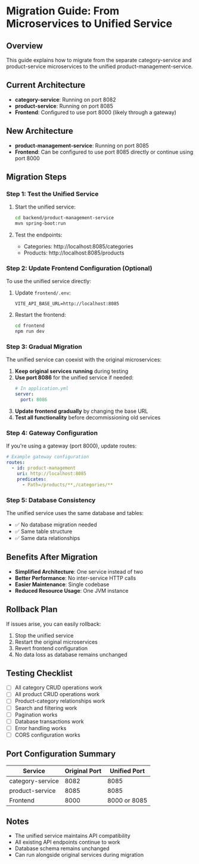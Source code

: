 # Migration Guide: From Microservices to Unified Service

## Overview
This guide explains how to migrate from the separate category-service and product-service microservices to the unified product-management-service.

## Current Architecture
- **category-service**: Running on port 8082
- **product-service**: Running on port 8085
- **Frontend**: Configured to use port 8000 (likely through a gateway)

## New Architecture
- **product-management-service**: Running on port 8085
- **Frontend**: Can be configured to use port 8085 directly or continue using port 8000

## Migration Steps

### Step 1: Test the Unified Service
1. Start the unified service:
   ```bash
   cd backend/product-management-service
   mvn spring-boot:run
   ```

2. Test the endpoints:
   - Categories: http://localhost:8085/categories
   - Products: http://localhost:8085/products

### Step 2: Update Frontend Configuration (Optional)
To use the unified service directly:

1. Update `frontend/.env`:
   ```properties
   VITE_API_BASE_URL=http://localhost:8085
   ```

2. Restart the frontend:
   ```bash
   cd frontend
   npm run dev
   ```

### Step 3: Gradual Migration
The unified service can coexist with the original microservices:

1. **Keep original services running** during testing
2. **Use port 8086** for the unified service if needed:
   ```yaml
   # In application.yml
   server:
     port: 8086
   ```
3. **Update frontend gradually** by changing the base URL
4. **Test all functionality** before decommissioning old services

### Step 4: Gateway Configuration
If you're using a gateway (port 8000), update routes:

```yaml
# Example gateway configuration
routes:
  - id: product-management
    uri: http://localhost:8085
    predicates:
      - Path=/products/**,/categories/**
```

### Step 5: Database Consistency
The unified service uses the same database and tables:
- ✅ No database migration needed
- ✅ Same table structure
- ✅ Same data relationships

## Benefits After Migration
- **Simplified Architecture**: One service instead of two
- **Better Performance**: No inter-service HTTP calls
- **Easier Maintenance**: Single codebase
- **Reduced Resource Usage**: One JVM instance

## Rollback Plan
If issues arise, you can easily rollback:
1. Stop the unified service
2. Restart the original microservices
3. Revert frontend configuration
4. No data loss as database remains unchanged

## Testing Checklist
- [ ] All category CRUD operations work
- [ ] All product CRUD operations work
- [ ] Product-category relationships work
- [ ] Search and filtering work
- [ ] Pagination works
- [ ] Database transactions work
- [ ] Error handling works
- [ ] CORS configuration works

## Port Configuration Summary
| Service | Original Port | Unified Port |
|---------|---------------|--------------|
| category-service | 8082 | 8085 |
| product-service | 8085 | 8085 |
| Frontend | 8000 | 8000 or 8085 |

## Notes
- The unified service maintains API compatibility
- All existing API endpoints continue to work
- Database schema remains unchanged
- Can run alongside original services during migration
